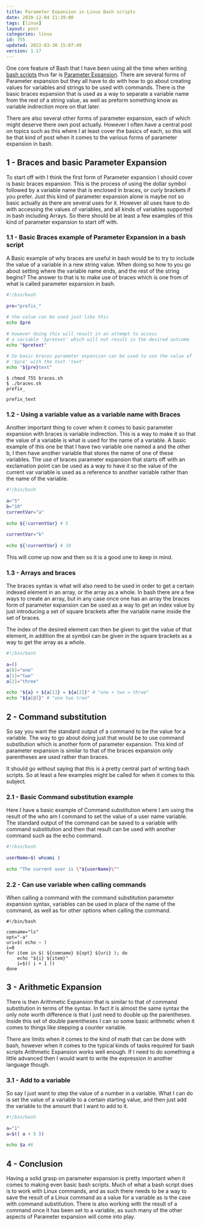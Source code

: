 ```yaml
---
title: Parameter Expansion in Linux Bash scripts
date: 2020-12-04 11:39:00
tags: [linux]
layout: post
categories: linux
id: 755
updated: 2022-03-30 15:07:49
version: 1.17
---
```


One core feature of Bash that I have been using all the time when writing [bash scripts](/2020/11/27/linux-bash-script/) thus far is [Parameter Expansion](https://wiki.bash-hackers.org/syntax/pe). There are several forms of Parameter expansion but they all have to do with how to go about creating values for variables and strings to be used with commands. There is the basic braces expansion that is used as a way to separate a variable name from the rest of a string value, as well as preform something know as variable indirection more on that later.

There are also several other forms of parameter expansion, each of which might deserve there own post actually. However I often have a central post on topics such as this where I at least cover the basics of each, so this will be that kind of post when it comes to the various forms of parameter expansion in bash.

<!-- more -->

## 1 - Braces and basic Parameter Expansion

To start off with I think the first form of Parameter expansion I should cover is basic braces expansion. This is the process of using the dollar symbol followed by a variable name that is enclosed in braces, or curly brackets if you prefer. Just this kind of parameter expansion alone is maybe not so basic actually as there are several uses for it. However all uses have to do with accessing the values of variables, and all kinds of variables supported in bash including Arrays. So there should be at least a few examples of this kind of parameter expansion to start off with.

### 1.1 - Basic Braces example of Parameter Expansion in a bash script

A Basic example of why braces are useful in bash would be to try to include the value of a variable in a new string value. When doing so how to you go about setting where the variable name ends, and the rest of the string begins? The answer to that is to make use of braces which is one from of what is called parameter expansion in bash.


```bash
#!/bin/bash
 
pre="prefix_"
 
# the value can be used just like this
echo $pre
 
# however doing this will result in an attempt to access
# a variable '$pretext' which will not result in the desired outcome
echo "$pretext"
 
# So basic braces parameter expansion can be used to use the value of
# '$pre' with the text 'text'
echo "${pre}text"
```

```
$ chmod 755 braces.sh
$ ./braces.sh
prefix_

prefix_text
```

### 1.2 - Using a variable value as a variable name with Braces

Another important thing to cover when it comes to basic parameter expansion with braces is variable indirection. This is a way to make it so that the value of a variable is what is used for the name of a variable. A basic example of this one be that I have two variable one named a and the other b, I then have another variable that stores the name of one of these variables. The use of braces parameter expansion that starts off with an exclamation point can be used as a way to have it so the value of the current var variable is used as a reference to another variable rather than the name of the variable.

```bash
#!/bin/bash
 
a="5"
b="10"
currentVar="a"
 
echo ${!currentVar} # 5
 
currentVar="b"
 
echo ${!currentVar} # 10
```

This will come up now and then so it is a good one to keep in mind.

### 1.3 - Arrays and braces

The braces syntax is what will also need to be used in order to get a certain indexed element in an array, or the array as a whole. In bash there are a few ways to create an array, but in any case once one has an array the braces form of parameter expansion can be used as a way to get an index value by just introducing a set of square brackets after the variable name inside the set of braces.

The index of the desired element can then be given to get the value of that element, in addition the at symbol can be given in the square brackets as a way to get the array as a whole.

```bash
#!/bin/bash
 
a=()
a[0]="one"
a[1]="two"
a[2]="three"
 
echo "${a} + ${a[1]} = ${a[2]}" # "one + two = three"
echo "${a[@]}" # "one two tree"
```

## 2 - Command substitution

So say you want the standard output of a command to be the value for a variable. The way to go about doing just that would be to use command substitution which is another form of parameter expansion. This kind of parameter expansion is similar to that of the braces expansion only parentheses are used rather than braces.

It should go without saying that this is a pretty central part of writing bash scripts. So at least a few examples might be called for when it comes to this subject.

### 2.1 - Basic Command substitution example

Here I have a basic example of Command substitution where I am using the result of the who am I command to set the value of a user name variable. The standard output of the command can be saved to a variable with command substitution and then that result can be used with another command such as the echo command.

```bash
#!/bin/bash
 
userName=$( whoami )
 
echo "The current user is \"${userName}\""
```

### 2.2 - Can use variable when calling commands

When calling a command with the command substitution parameter expansion syntax, variables can be used in place of the name of the command, as well as for other options when calling the command.

```
#!/bin/bash
 
comname="ls"
opt="-a"
uri=$( echo ~ )
i=0
for item in $( ${comname} ${opt} ${uri} ); do
    echo "${i} ${item}"
    i=$(( i + 1 ))
done
```

## 3 - Arithmetic Expansion

There is then Arithmetic Expansion that is similar to that of command substitution in terms of the syntax. In fact it is almost the same syntax the only note worth difference is that I just need to double up the parentheses. Inside this set of double parentheses I can so some basic arithmetic when it comes to things like stepping a counter variable.

There are limits when it comes to the kind of math that can be done with bash, however when it comes to the typical kinds of tasks required for bash scripts Arithmetic Expansion works well enough. If I need to do something a little advanced then I would want to write the expression in another language though.

### 3.1 - Add to a variable

So say I just want to step the value of a number in a variable. What I can do is set the value of a variable to a certain starting value, and then just add the variable to the amount that I want to add to it.

```bash
#!/bin/bash
 
a="1"
a=$(( a + 5 ))
 
echo $a #6
```

## 4 - Conclusion

Having a solid grasp on parameter expansion is pretty important when it comes to making even basic bash scripts. Much of what a bash script does is to work with Linux commands, and as such there needs to be a way to save the result of a Linux command as a value for a variable as is the case with command substitution. There is also working with the result of a command once it has been set to a variable, as such many of the other aspects of Parameter expansion will come into play.
